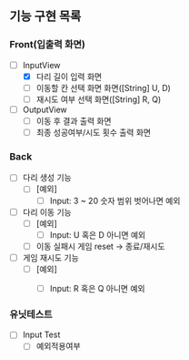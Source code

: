 ## 기능 구현 목록

### Front(입출력 화면)
- [ ] InputView
  - [x] 다리 길이 입력 화면
  - [ ] 이동할 칸 선택 화면 화면([String] U, D)
  - [ ] 재시도 여부 선택 화면([String] R, Q)
- [ ] OutputView
  - [ ] 이동 후 결과 출력 화면
  - [ ] 최종 성공여부/시도 횟수 출력 화면

### Back
- [ ] 다리 생성 기능
    - [ ] [예외]
        - [ ] Input: 3 ~ 20 숫자 범위 벗어나면 예외
- [ ] 다리 이동 기능
  - [ ] [예외]
    - [ ] Input: U 혹은 D 아니면 예외
  - [ ] 이동 실패시 게임 reset -> 종료/재시도
- [ ] 게임 재시도 기능
  - [ ] [예외]
    - [ ] Input: R 혹은 Q 아니면 예외


### 유닛테스트
- [ ] Input Test
  - [ ] 예외적용여부